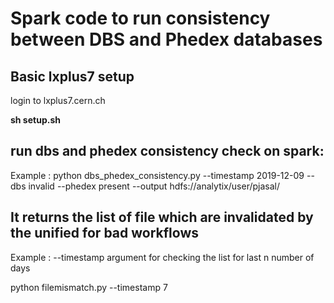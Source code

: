 
# Spark code to run consistency between DBS and Phedex databases



## Basic lxplus7 setup


login to lxplus7.cern.ch


**sh setup.sh**



## run dbs and phedex consistency check on spark:

Example : python dbs_phedex_consistency.py --timestamp 2019-12-09 --dbs invalid --phedex present --output hdfs://analytix/user/pjasal/


## It returns the list of file which are invalidated by the unified for bad workflows
Example : 
--timestamp argument for checking the list for last n number of days 

python filemismatch.py --timestamp 7
